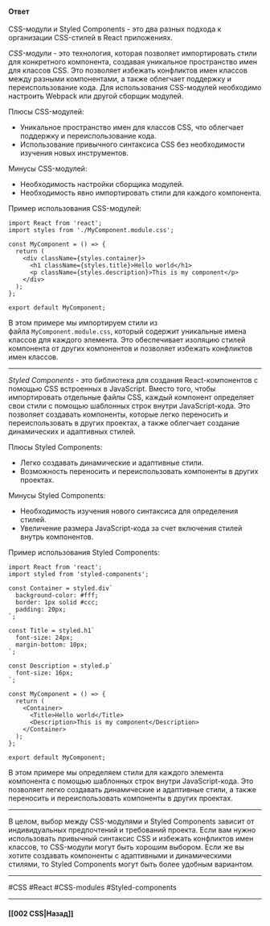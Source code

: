 #### Ответ

CSS-модули и Styled Components - это два разных подхода к организации CSS-стилей в React приложениях.

*CSS-модули* - это технология, которая позволяет импортировать стили для конкретного компонента, создавая уникальное пространство имен для классов CSS. Это позволяет избежать конфликтов имен классов между разными компонентами, а также облегчает поддержку и переиспользование кода. 
Для использования CSS-модулей необходимо настроить Webpack или другой сборщик модулей.

Плюсы CSS-модулей:

- Уникальное пространство имен для классов CSS, что облегчает поддержку и переиспользование кода.
- Использование привычного синтаксиса CSS без необходимости изучения новых инструментов.

Минусы CSS-модулей:

- Необходимость настройки сборщика модулей.
- Необходимость явно импортировать стили для каждого компонента.

Пример использования CSS-модулей:

```
import React from 'react';
import styles from './MyComponent.module.css';

const MyComponent = () => {
  return (
    <div className={styles.container}>
      <h1 className={styles.title}>Hello world</h1>
      <p className={styles.description}>This is my component</p>
    </div>
  );
};

export default MyComponent;
```

В этом примере мы импортируем стили из файла `MyComponent.module.css`, который содержит уникальные имена классов для каждого элемента. Это обеспечивает изоляцию стилей компонента от других компонентов и позволяет избежать конфликтов имен классов.

___

*Styled Components* - это библиотека для создания React-компонентов с помощью CSS встроенных в JavaScript. Вместо того, чтобы импортировать отдельные файлы CSS, каждый компонент определяет свои стили с помощью шаблонных строк внутри JavaScript-кода. Это позволяет создавать компоненты, которые легко переносить и переиспользовать в других проектах, а также облегчает создание динамических и адаптивных стилей.

Плюсы Styled Components:

- Легко создавать динамические и адаптивные стили.
- Возможность переносить и переиспользовать компоненты в других проектах.

Минусы Styled Components:

- Необходимость изучения нового синтаксиса для определения стилей.
- Увеличение размера JavaScript-кода за счет включения стилей внутрь компонентов.

Пример использования Styled Components:

```
import React from 'react';
import styled from 'styled-components';

const Container = styled.div`
  background-color: #fff;
  border: 1px solid #ccc;
  padding: 20px;
`;

const Title = styled.h1`
  font-size: 24px;
  margin-bottom: 10px;
`;

const Description = styled.p`
  font-size: 16px;
`;

const MyComponent = () => {
  return (
    <Container>
      <Title>Hello world</Title>
      <Description>This is my component</Description>
    </Container>
  );
};

export default MyComponent;
```

В этом примере мы определяем стили для каждого элемента компонента с помощью шаблонных строк внутри JavaScript-кода. Это позволяет легко создавать динамические и адаптивные стили, а также переносить и переиспользовать компоненты в других проектах.

___

В целом, выбор между CSS-модулями и Styled Components зависит от индивидуальных предпочтений и требований проекта. Если вам нужно использовать привычный синтаксис CSS и избежать конфликтов имен классов, то CSS-модули могут быть хорошим выбором. Если же вы хотите создавать компоненты с адаптивными и динамическими стилями, то Styled Components могут быть более удобным вариантом.


___
#CSS #React #CSS-modules #Styled-components

___

#### [[002 CSS|Назад]]
